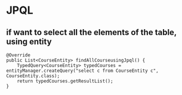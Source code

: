 # JPQL

## if want to select all the elements of the table, using entity

    @Override
    public List<CourseEntity> findAllCourseusingJpql() {
        TypedQuery<CourseEntity> typedCourses = entityManager.createQuery("select c from CourseEntity c", CourseEntity.class);
        return typedCourses.getResultList();
    }
